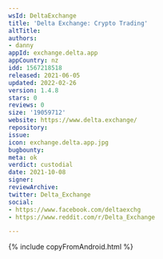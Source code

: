 ```yaml
---
wsId: DeltaExchange
title: 'Delta Exchange: Crypto Trading'
altTitle: 
authors:
- danny
appId: exchange.delta.app
appCountry: nz
idd: 1567218518
released: 2021-06-05
updated: 2022-02-26
version: 1.4.8
stars: 0
reviews: 0
size: '19059712'
website: https://www.delta.exchange/
repository: 
issue: 
icon: exchange.delta.app.jpg
bugbounty: 
meta: ok
verdict: custodial
date: 2021-10-08
signer: 
reviewArchive: 
twitter: Delta_Exchange
social:
- https://www.facebook.com/deltaexchg
- https://www.reddit.com/r/Delta_Exchange

---
```


{% include copyFromAndroid.html %}
